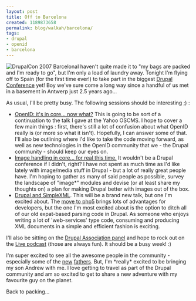 ```yaml
---
layout: post
title: Off to Barcelona
created: 1189873658
permalink: blog/walkah/barcelona/
tags:
- drupal
- openid
- barcelona
---
```

<p><img src="http://walkah.net/sites/walkah.net/files/barcelona-2007.gif" alt="DrupalCon 2007 Barcelona" class="left" />I haven't quite made it to "my bags are packed and I'm ready to go", but I'm only a load of laundry away. Tonight I'm flying off to Spain (for the first time ever!) to take part in the biggest <a href="http://barcelona2007.drupalcon.org/">Drupal Conference</a> yet! Boy we've sure come a long way since a handful of us met in a basement in Antwerp just 2.5 years ago...</p>
<p>As usual, I'll be pretty busy. The following sessions should be interesting ;) :</p>
<ul>
<li><a href="http://barcelona2007.drupalcon.org/node/531">OpenID: it's in core... now what?</a> This is going to be sort of a continuation to the talk I gave at the Yahoo OSCMS. I hope to cover a few main things : first, there's still a lot of confusion about what OpenID really is (or more so what it isn't). Hopefully, I can answer some of that. I'll also be outlining where I'd like to take the code moving forward, as well as new technologies in the OpenID community that we - the Drupal community - should keep our eyes on.</li>
<li><a href="http://barcelona2007.drupalcon.org/node/533">Image handling in core... for real this time.</a> It wouldn't be a Drupal conference if I didn't, right? I have not spent as much time as I'd like lately with image/media stuff in Drupal - but a lot of really great people have. I'm hoping to gather as many of said people as possible, survey the landscape of "image*" modules and devise (or at least share my thoughts on) a plan for making Drupal better with images out of the box.</li>
<li><a href="http://barcelona2007.drupalcon.org/node/532">Drupal and SimpleXML</a>. This will be a brand new talk, but one I'm excited about. The <a href="http://gophp5.org/">move to php5</a> brings lots of advantages for developers, but the one I'm most excited about is the option to ditch all of our old expat-based parsing code in Drupal. As someone who enjoys writing a lot of 'web-services' type code, consuming and producing XML documents in a simple and efficient fashion is exciting.</li>
</ul>
<p>I'll also be sitting on the <a href="http://barcelona2007.drupalcon.org/node/442">Drupal Association panel</a> and hope to rock out on the <a href="http://barcelona2007.drupalcon.org/node/246">Live podcast</a> (those are always fun). It should be a busy week! :)</p>
<p>I'm super excited to see all the awesome people in the community - especially some of the <a href="http://angrydonuts.com/">new</a> <a href="http://buytaert.net/">fathers</a>. But, I'm *really* excited to be bringing my son Andrew with me. I love getting to travel as part of the Drupal community and am so excited to get to share a new adventure with my favourite guy on the planet.</p>
<p>Back to packing...</p>
